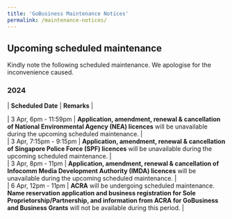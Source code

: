 ```yaml
---
title: 'GoBusiness Maintenance Notices'
permalink: /maintenance-notices/
---
```


## Upcoming scheduled maintenance

Kindly note the following scheduled maintenance. We apologise for the inconvenience caused.

### 2024 

| **Scheduled Date** | **Remarks** |  
    
                                                  
 
| 3 Apr, 6pm - 11:59pm | **Application, amendment, renewal & cancellation of National Environmental Agency (NEA) licences** will be unavailable during the upcoming scheduled maintenance. |       
| 3 Apr, 7:15pm - 9:15pm | **Application, amendment, renewal & cancellation of Singapore Police Force (SPF) licences** will be unavailable during the upcoming scheduled maintenance. |      
| 3 Apr, 8pm - 11pm | **Application, amendment, renewal & cancellation of Infocomm Media Development Authority (IMDA) licences** will be unavailable during the upcoming scheduled maintenance. |           
| 6 Apr, 12pm - 11pm | **ACRA** will be undergoing scheduled maintenance. **Name reservation application and business registration for Sole Proprietorship/Partnership, and information from ACRA for GoBusiness and Business Grants** will not be available during this period. |  






<script src="/jquery/jquery.min.js"></script>
<script src="/jquery/resize-tables.js"></script>

